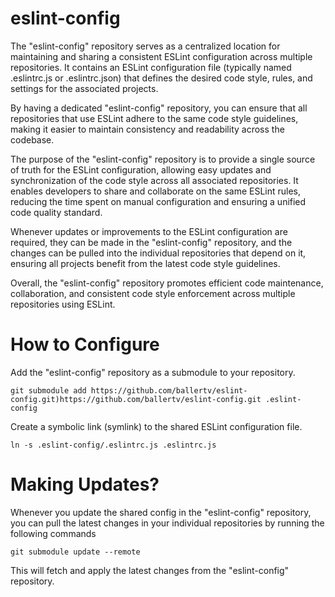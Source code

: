 # eslint-config
The "eslint-config" repository serves as a centralized location for maintaining and sharing a consistent ESLint configuration across multiple repositories. It contains an ESLint configuration file (typically named .eslintrc.js or .eslintrc.json) that defines the desired code style, rules, and settings for the associated projects.

By having a dedicated "eslint-config" repository, you can ensure that all repositories that use ESLint adhere to the same code style guidelines, making it easier to maintain consistency and readability across the codebase.

The purpose of the "eslint-config" repository is to provide a single source of truth for the ESLint configuration, allowing easy updates and synchronization of the code style across all associated repositories. It enables developers to share and collaborate on the same ESLint rules, reducing the time spent on manual configuration and ensuring a unified code quality standard.

Whenever updates or improvements to the ESLint configuration are required, they can be made in the "eslint-config" repository, and the changes can be pulled into the individual repositories that depend on it, ensuring all projects benefit from the latest code style guidelines.

Overall, the "eslint-config" repository promotes efficient code maintenance, collaboration, and consistent code style enforcement across multiple repositories using ESLint.


# How to Configure
Add the "eslint-config" repository as a submodule to your repository.
```
git submodule add https://github.com/ballertv/eslint-config.git)https://github.com/ballertv/eslint-config.git .eslint-config
```
Create a symbolic link (symlink) to the shared ESLint configuration file.
```
ln -s .eslint-config/.eslintrc.js .eslintrc.js
```

# Making Updates? 
Whenever you update the shared config in the "eslint-config" repository, you can pull the latest changes in your individual repositories by running the following commands
```
git submodule update --remote
```
This will fetch and apply the latest changes from the "eslint-config" repository.

